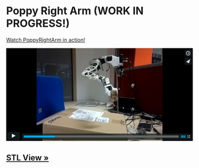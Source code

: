 # Poppy Right Arm (WORK IN PROGRESS!)

[Watch PoppyRightArm in action!](https://vimeo.com/134075612)

[![Little red ridning hood](doc/img/video.jpg)](https://vimeo.com/134075612 "Little red riding hood - Click to Watch!")


## [STL View »](doc/stl/PoppyRightArm.STL)
